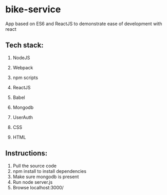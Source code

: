 # bike-service

App based on ES6 and ReactJS to demonstrate ease of development with react

Tech stack:
----------------------

1. NodeJS

2. Webpack

3. npm scripts

4. ReactJS

5. Babel

6. Mongodb

7. UserAuth

8. CSS

9. HTML



Instructions:
-------------

1. Pull the source code
2. npm install to install dependencies
3. Make sure mongodb is present
4. Run node server.js
5. Browse localhost:3000/